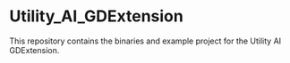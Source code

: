 # Utility_AI_GDExtension
This repository contains the binaries and example project for the Utility AI GDExtension.

